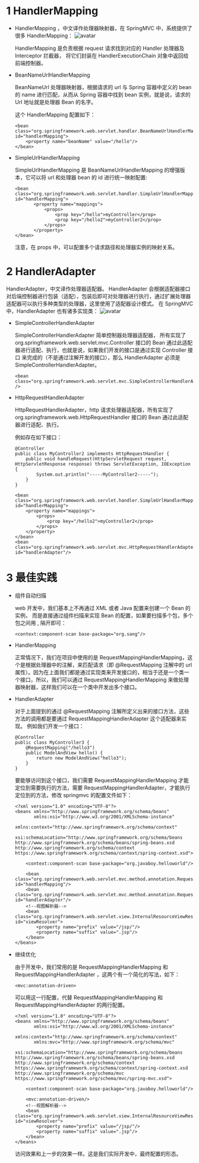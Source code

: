 # 1 HandlerMapping

* HandlerMapping ，中文译作处理器映射器，在 SpringMVC 中，系统提供了很多 HandlerMapping：
![avatar](http://img.itboyhub.com/2020/03/springmvc-6-1.png)

    HandlerMapping 是负责根据 request 请求找到对应的 Handler 处理器及 Interceptor 拦截器，
    将它们封装在 HandlerExecutionChain 对象中返回给前端控制器。

* BeanNameUrlHandlerMapping

    BeanNameUrl 处理器映射器，根据请求的 url 与 Spring 容器中定义的 bean 的 name 进行匹配，从而从 Spring 容器中找到 bean 实例，就是说，请求的 Url 地址就是处理器 Bean 的名字。

    这个 HandlerMapping 配置如下：
    ```
    <bean class="org.springframework.web.servlet.handler.BeanNameUrlHandlerMapping" id="handlerMapping">
        <property name="beanName" value="/hello"/>
    </bean>
    ```
* SimpleUrlHandlerMapping

    SimpleUrlHandlerMapping 是 BeanNameUrlHandlerMapping 的增强版本，它可以将 url 和处理器 bean 的 id 进行统一映射配置:
    ```
    <bean class="org.springframework.web.servlet.handler.SimpleUrlHandlerMapping" id="handlerMapping">
           <property name="mappings">
               <props>
                   <prop key="/hello">myController</prop>
                   <prop key="/hello2">myController2</prop>
               </props>
           </property>
    </bean>
    ```
    注意，在 props 中，可以配置多个请求路径和处理器实例的映射关系。

# 2 HandlerAdapter

HandlerAdapter，中文译作处理器适配器。
HandlerAdapter 会根据适配器接口对后端控制器进行包装（适配），包装后即可对处理器进行执行，通过扩展处理器适配器可以执行多种类型的处理器，这里使用了适配器设计模式。
在 SpringMVC 中，HandlerAdapter 也有诸多实现类：
![avatar](http://img.itboyhub.com/2020/03/springmvc-6-2.png)

* SimpleControllerHandlerAdapter

    SimpleControllerHandlerAdapter 简单控制器处理器适配器，
    所有实现了 org.springframework.web.servlet.mvc.Controller 接口的 Bean 
    通过此适配器进行适配、执行，也就是说，如果我们开发的接口是通过实现 Controller 接口
    来完成的（不是通过注解开发的接口），那么 HandlerAdapter 
    必须是 SimpleControllerHandlerAdapter。
    ```
    <bean class="org.springframework.web.servlet.mvc.SimpleControllerHandlerAdapter" />
    ```
  
* HttpRequestHandlerAdapter

    HttpRequestHandlerAdapter，http 请求处理器适配器，所有实现了 org.springframework.web.HttpRequestHandler 接口的 Bean 通过此适配器进行适配、执行。 
    
    例如存在如下接口：
    ```
    @Controller
    public class MyController2 implements HttpRequestHandler {
        public void handleRequest(HttpServletRequest request, HttpServletResponse response) throws ServletException, IOException {
            System.out.println("-----MyController2-----");
        }
    }
    ``` 
    ```
    <bean class="org.springframework.web.servlet.handler.SimpleUrlHandlerMapping" id="handlerMapping">
        <property name="mappings">
            <props>
                <prop key="/hello2">myController2</prop>
            </props>
        </property>
    </bean>
    <bean class="org.springframework.web.servlet.mvc.HttpRequestHandlerAdapter" id="handlerAdapter"/>
    ```

# 3 最佳实践
    
* 组件自动扫描

    web 开发中，我们基本上不再通过 XML 或者 Java 配置来创建一个 Bean 的实例，
    而是直接通过组件扫描来实现 Bean 的配置，如果要扫描多个包，多个包之间用 , 隔开即可：
    ```
    <context:component-scan base-package="org.sang"/>
    ```  

* HandlerMapping

    正常情况下，我们在项目中使用的是 RequestMappingHandlerMapping，这个是根据处理器中的注解，来匹配请求（即 @RequestMapping 注解中的 url 属性）。因为在上面我们都是通过实现类来开发接口的，相当于还是一个类一个接口，所以，我们可以通过 RequestMappingHandlerMapping 来做处理器映射器，这样我们可以在一个类中开发出多个接口。
    
* HandlerAdapter
    
    对于上面提到的通过 @RequestMapping 注解所定义出来的接口方法，这些方法的调用都是要通过 RequestMappingHandlerAdapter 这个适配器来实现。
    例如我们开发一个接口：
    ```
    @Controller
    public class MyController3 {
        @RequestMapping("/hello3")
        public ModelAndView hello() {
            return new ModelAndView("hello3");
        }
    }
    ```
    要能够访问到这个接口，我们需要 RequestMappingHandlerMapping 才能定位到需要执行的方法，需要 RequestMappingHandlerAdapter，才能执行定位到的方法，修改 springmvc 的配置文件如下：
    ```
    <?xml version="1.0" encoding="UTF-8"?>
    <beans xmlns="http://www.springframework.org/schema/beans"
           xmlns:xsi="http://www.w3.org/2001/XMLSchema-instance"
           xmlns:context="http://www.springframework.org/schema/context"
           xsi:schemaLocation="http://www.springframework.org/schema/beans http://www.springframework.org/schema/beans/spring-beans.xsd http://www.springframework.org/schema/context https://www.springframework.org/schema/context/spring-context.xsd">
    
        <context:component-scan base-package="org.javaboy.helloworld"/>
    
        <bean class="org.springframework.web.servlet.mvc.method.annotation.RequestMappingHandlerMapping" id="handlerMapping"/>
        <bean class="org.springframework.web.servlet.mvc.method.annotation.RequestMappingHandlerAdapter" id="handlerAdapter"/>
        <!--视图解析器-->
        <bean class="org.springframework.web.servlet.view.InternalResourceViewResolver" id="viewResolver">
            <property name="prefix" value="/jsp/"/>
            <property name="suffix" value=".jsp"/>
        </bean>
    </beans>
    ``` 
* 继续优化

    由于开发中，我们常用的是 RequestMappingHandlerMapping 和 RequestMappingHandlerAdapter ，这两个有一个简化的写法，如下：
    ```
    <mvc:annotation-driven>
    ```
    可以用这一行配置，代替 RequestMappingHandlerMapping 和 RequestMappingHandlerAdapter 的两行配置。
    ```
    <?xml version="1.0" encoding="UTF-8"?>
    <beans xmlns="http://www.springframework.org/schema/beans"
           xmlns:xsi="http://www.w3.org/2001/XMLSchema-instance"
           xmlns:context="http://www.springframework.org/schema/context"
           xmlns:mvc="http://www.springframework.org/schema/mvc"
           xsi:schemaLocation="http://www.springframework.org/schema/beans http://www.springframework.org/schema/beans/spring-beans.xsd http://www.springframework.org/schema/context https://www.springframework.org/schema/context/spring-context.xsd http://www.springframework.org/schema/mvc https://www.springframework.org/schema/mvc/spring-mvc.xsd">
    
        <context:component-scan base-package="org.javaboy.helloworld"/>
    
        <mvc:annotation-driven/>
        <!--视图解析器-->
        <bean class="org.springframework.web.servlet.view.InternalResourceViewResolver" id="viewResolver">
            <property name="prefix" value="/jsp/"/>
            <property name="suffix" value=".jsp"/>
        </bean>
    </beans>
    ```
    访问效果和上一步的效果一样。这是我们实际开发中，最终配置的形态。           